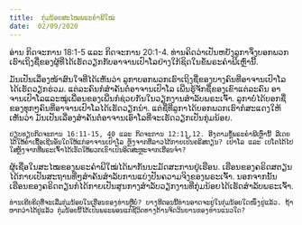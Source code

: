 ```yaml
---
title:  ກຸ່ມນ້ອຍສະໄໝພຣະຄຳພີໃໝ່
date:  02/09/2020
---
```


ອ່ານ ກິດຈະການ 18:1-5 ແລະ ກິດຈະການ 20:1-4. ທ່ານຄິດວ່າເປັນຫຍັງລູກາຈຶ່ງບອກພວກເຮົາເຖິງຊື່ຂອງຜູ້ທີ່ໄດ້ເຮັດວຽກກັບອາຈານເປົາໂລຢ່າງໃກ້ຊິດໃນຂໍ້ພຣະຄຳພີເຫຼົ່ານີ້.

ມັນເປັນເລື່ອງໜ້າສົນໃຈທີ່ໄດ້ເຫັນວ່າ ລູກາບອກພວກເຮົາເຖິງຊື່ຂອງບາງຄົນທີ່ອາຈານເປົາໂລໄດ້ເຮັດວຽກຮ່ວມ. ແຕ່ລະຄົນກໍສຳຄັນຕໍ່ອາຈານເປົາໂລ ເພີ່ນຮູ້ຈັກຊື່ຂອງເຂົາແຕ່ລະຄົນ ອາຈານເປົາໂລແລະໝູ່ເພື່ອນຂອງເພີ່ນກໍຊ່ວຍກັນໃນວຽກງານສຳລັບພຣະເຈົ້າ. ລູກາບໍ່ໄດ້ບອກຊື່ຂອງທຸກໆຄົນທີ່ອາຈານເປົາໂລໄດ້ເຮັດວຽກນຳ. ແຕ່ຊື່ທີ່ລູກາໄດ້ບອກພວກເຮົາກໍສະແດງໃຫ້ເຫັນວ່າ ມັນເປັນເລື່ອງສຳຄັນຕໍ່ອາຈານເອົາໂລທີ່ຈະເຮັດວຽກເປັນກຸ່ມນ້ອຍ.

`ປຽບທຽບກິດຈະການ 16:11-15, 40 ແລະ ກິດຈະການ 12:11,12. ອີງຕາມຂໍ້ພຣະຄຳພີເຫຼົ່ານີ້ ລີເດຍໄດ້ໃຫ້ຄຳເຊື້ອເຊີນອັນໃດໃຫ້ແກ່ອາຈານເປົາໂລ ຫຼັງຈາກທີ່ລາວໄດ້ກາຍເປັນຄຣິສຕຽນ? ເປົາໂລ ແລະ ເປໂຕໄດ້ໄປໃສຫຼັງຈາກທີ່ພຣະເຈົ້າໄດ້ເຮັດໃຫ້ພວກເຂົາເປັນອິດສະຫຼະຈາກເຮືອນຈຳ?`

ຜູ້ເຊື່ອໃນສະໄໝຂອງພຣະຄຳພີໃໝ່ໄດ້ພາກັນນະມັດສະການຢູ່ເຮືອນ. ເຮືອນຂອງຄຣິດສຕຽນໄດ້ກາຍເປັນສະຖານທີ່ໆສຳຄັນສຳລັບການແບ່ງປັນຄວາມຈິງຂອງພຣະເຈົ້າ. ນອກຈາກນັ້ນ ເຮືອນຂອງຄຣິດຕຽນກໍໄດ້ກາຍເປັນສູນກາງສຳລັບວຽກງານທີ່ກຸ່ມນ້ອຍໄດ້ເຮັດສຳລັບພຣະເຈົ້າ.

`ທ່ານເຄີຍຄິດທີ່ຈະເລີ່ມກຸ່ມນ້ອຍໃນເຮືອນຂອງທ່ານຫຼືບໍ່? ບາງທີຕອນນີ້ທ່ານອາດຈະຢູ່ໃນກຸ່ມນ້ອຍໃດໜຶ່ງຢູ່ແລ້ວ. ຖ້າຫາກວ່າໄດ້ຢູ່ແລ້ວ ກຸ່ມນ້ອຍນີ້ໄດ້ເປັນພຣະພອນແກ່ຊີວິດທາງດ້ານຈິດວິນຍານຂອງທ່ານແນວໃດ?`